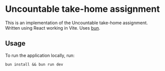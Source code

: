 # Uncountable take-home assignment

This is an implementation of the Uncountable take-home assignment.
Written using React working in Vite. Uses [bun](https://bun.sh/docs/installation).

## Usage

To run the application locally, run:

```
bun install && bun run dev
```
